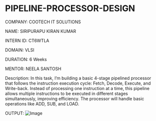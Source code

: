 # PIPELINE-PROCESSOR-DESIGN
COMPANY: COOTECH IT SOLUTIONS

NAME: SIRIPURAPU KIRAN KUMAR 

INTERN ID: CT6WTLA

DOMAIN: VLSI

DURATION: 6 Weeks

MENTOR: NEELA SANTOSH

Description:
In this task, I’m building a basic 4-stage pipelined processor that follows the instruction execution cycle: Fetch, Decode, Execute, and Write-back. Instead of processing one instruction at a time, this pipeline allows multiple instructions to be executed in different stages simultaneously, improving efficiency. The processor will handle basic operations like ADD, SUB, and LOAD. 

OUTPUT:
![Image](https://github.com/user-attachments/assets/4e3e8f63-3f02-4cd8-a48d-920e03a5587e)
